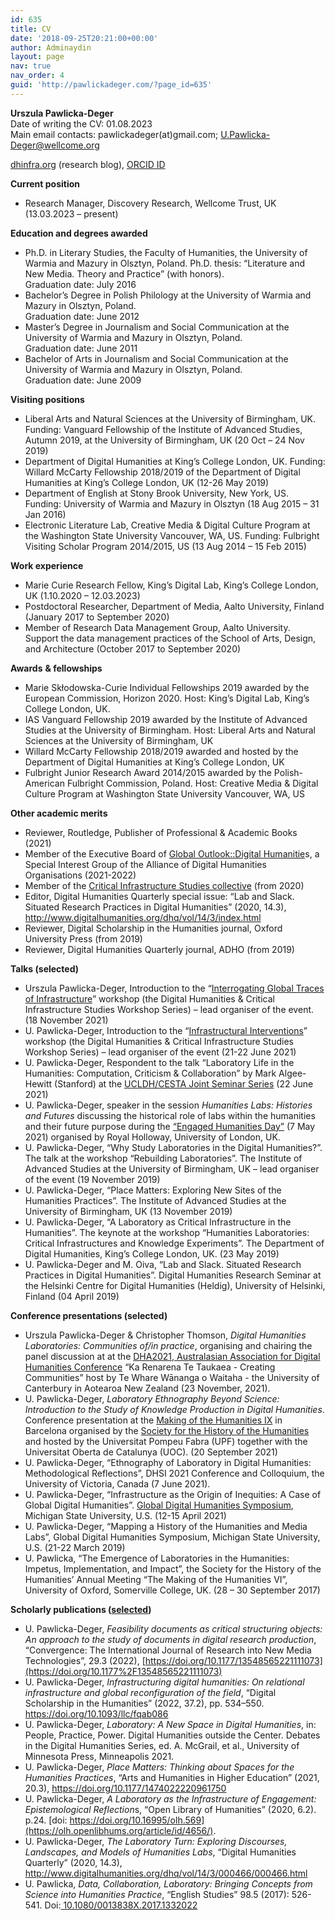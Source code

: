 ```yaml
---
id: 635
title: CV
date: '2018-09-25T20:21:00+00:00'
author: Adminaydin
layout: page
nav: true
nav_order: 4
guid: 'http://pawlickadeger.com/?page_id=635'
---
```


**Urszula Pawlicka-Deger**  
Date of writing the CV: 01.08.2023  
Main email contacts: pawlickadeger(at)gmail.com; U.Pawlicka-Deger@wellcome.org  

[dhinfra.org](https://dhinfra.org) (research blog), [ORCID ID](https://orcid.org/0000-0002-2626-4675)

**Current position**

- Research Manager, Discovery Research, Wellcome Trust, UK (13.03.2023 – present)

**Education and degrees awarded**

- Ph.D. in Literary Studies, the Faculty of Humanities, the University of Warmia and Mazury in Olsztyn, Poland. Ph.D. thesis: “Literature and New Media. Theory and Practice” (with honors).  
    Graduation date: July 2016
- Bachelor’s Degree in Polish Philology at the University of Warmia and Mazury in Olsztyn, Poland.  
    Graduation date: June 2012
- Master’s Degree in Journalism and Social Communication at the University of Warmia and Mazury in Olsztyn, Poland.  
    Graduation date: June 2011
- Bachelor of Arts in Journalism and Social Communication at the University of Warmia and Mazury in Olsztyn, Poland.  
    Graduation date: June 2009

**Visiting positions**

- Liberal Arts and Natural Sciences at the University of Birmingham, UK. Funding: Vanguard Fellowship of the Institute of Advanced Studies, Autumn 2019, at the University of Birmingham, UK (20 Oct – 24 Nov 2019)
- Department of Digital Humanities at King’s College London, UK. Funding: Willard McCarty Fellowship 2018/2019 of the Department of Digital Humanities at King’s College London, UK (12-26 May 2019)
- Department of English at Stony Brook University, New York, US. Funding: University of Warmia and Mazury in Olsztyn (18 Aug 2015 – 31 Jan 2016)
- Electronic Literature Lab, Creative Media &amp; Digital Culture Program at the Washington State University Vancouver, WA, US. Funding: Fulbright Visiting Scholar Program 2014/2015, US (13 Aug 2014 – 15 Feb 2015)

**Work experience**

- Marie Curie Research Fellow, King’s Digital Lab, King’s College London, UK (1.10.2020 – 12.03.2023)
- Postdoctoral Researcher, Department of Media, Aalto University, Finland (January 2017 to September 2020)
- Member of Research Data Management Group, Aalto University. Support the data management practices of the School of Arts, Design, and Architecture (October 2017 to September 2020)

**Awards** **&amp; fellowships**

- Marie Skłodowska-Curie Individual Fellowships 2019 awarded by the European Commission, Horizon 2020. Host: King’s Digital Lab, King’s College London, UK.
- IAS Vanguard Fellowship 2019 awarded by the Institute of Advanced Studies at the University of Birmingham. Host: Liberal Arts and Natural Sciences at the University of Birmingham, UK
- Willard McCarty Fellowship 2018/2019 awarded and hosted by the Department of Digital Humanities at King’s College London, UK
- Fulbright Junior Research Award 2014/2015 awarded by the Polish-American Fulbright Commission, Poland. Host: Creative Media &amp; Digital Culture Program at Washington State University Vancouver, WA, US

**Other academic merits**

- Reviewer, Routledge, Publisher of Professional &amp; Academic Books (2021)
- Member of the Executive Board of [Global Outlook::Digital Humanitie](http://www.globaloutlookdh.org)s, a Special Interest Group of the Alliance of Digital Humanities Organisations (2021-2022)
- Member of the [Critical Infrastructure Studies collective](https://cistudies.org/ci-collective/) (from 2020)
- Editor, Digital Humanities Quarterly special issue: “Lab and Slack. Situated Research Practices in Digital Humanities” (2020, 14.3), <http://www.digitalhumanities.org/dhq/vol/14/3/index.html>
- Reviewer, Digital Scholarship in the Humanities journal, Oxford University Press (from 2019)
- Reviewer, Digital Humanities Quarterly journal, ADHO (from 2019)

**Talks (selected)**

- Urszula Pawlicka-Deger, Introduction to the “[Interrogating Global Traces of Infrastructure](https://dhinfra.org/events/)” workshop (the Digital Humanities &amp; Critical Infrastructure Studies Workshop Series) – lead organiser of the event. (18 November 2021)
- U. Pawlicka-Deger, Introduction to the “[Infrastructural Interventions](https://cistudies.org/events/digital-humanities-critical-infrastructure-studies-workshop-series/infrastructural-interventions/)” workshop (the Digital Humanities &amp; Critical Infrastructure Studies Workshop Series) – lead organiser of the event (21-22 June 2021)
- U. Pawlicka-Deger, Respondent to the talk “Laboratory Life in the Humanities: Computation, Criticism &amp; Collaboration” by Mark Algee-Hewitt (Stanford) at the [UCLDH/CESTA Joint Seminar Series](https://www.ucl.ac.uk/digital-humanities/events/2021/jun/ucldh-online-laboratory-life-humanities-computation-criticism-collaboration) (22 June 2021)
- U. Pawlicka-Deger, speaker in the session *Humanities Labs: Histories and Futures* discussing the historical role of labs within the humanities and their future purpose during the [“Engaged Humanities Day”](https://www.eventbrite.co.uk/e/engaged-humanities-day-tickets-148190468681) (7 May 2021) organised by Royal Holloway, University of London, UK.
- U. Pawlicka-Deger, “Why Study Laboratories in the Digital Humanities?”. The talk at the workshop “Rebuilding Laboratories”. The Institute of Advanced Studies at the University of Birmingham, UK – lead organiser of the event (19 November 2019)
- U. Pawlicka-Deger, “Place Matters: Exploring New Sites of the Humanities Practices”. The Institute of Advanced Studies at the University of Birmingham, UK (13 November 2019)
- U. Pawlicka-Deger, “A Laboratory as Critical Infrastructure in the Humanities”. The keynote at the workshop “Humanities Laboratories: Critical Infrastructures and Knowledge Experiments”. The Department of Digital Humanities, King’s College London, UK. (23 May 2019)
- U. Pawlicka-Deger and M. Oiva, “Lab and Slack. Situated Research Practices in Digital Humanities”. Digital Humanities Research Seminar at the Helsinki Centre for Digital Humanities (Heldig), University of Helsinki, Finland (04 April 2019)

**Conference presentations (selected)**

- Urszula Pawlicka-Deger &amp; Christopher Thomson, *Digital Humanities Laboratories: Communities of/in practice*, organising and chairing the panel discussion at at the [DHA2021, Australasian Association for Digital Humanities Conference](http://dh.canterbury.ac.nz/dha2020/) “Ka Renarena Te Taukaea - Creating Communities” host by Te Whare Wānanga o Waitaha - the University of Canterbury in Aotearoa New Zealand (23 November, 2021).
- U. Pawlicka-Deger, *Laboratory Ethnography Beyond Science: Introduction to the Study of Knowledge Production in Digital Humanities*. Conference presentation at the [Making of the Humanities IX](http://www.historyofhumanities.org/upcoming-meetings/barcelona-2021/preliminary-program-the-making-of-the-humanities-ix/) in Barcelona organised by the [Society for the History of the Humanities](http://www.historyofhumanities.org/) and hosted by the Universitat Pompeu Fabra (UPF) together with the Universitat Oberta de Catalunya (UOC). (20 September 2021)
- U. Pawlicka-Deger, “Ethnography of Laboratory in Digital Humanities: Methodological Reflections”, DHSI 2021 Conference and Colloquium, the University of Victoria, Canada (7 June 2021).
- U. Pawlicka-Deger, “Infrastructure as the Origin of Inequities: A Case of Global Digital Humanities”. [Global Digital Humanities Symposium](http://msuglobaldh.org/), Michigan State University, U.S. (12-15 April 2021)
- U. Pawlicka-Deger, “Mapping a History of the Humanities and Media Labs”, Global Digital Humanities Symposium, Michigan State University, U.S. (21-22 March 2019)
- U. Pawlicka, “The Emergence of Laboratories in the Humanities: Impetus, Implementation, and Impact”, the Society for the History of the Humanities’ Annual Meeting “The Making of the Humanities VI”, University of Oxford, Somerville College, UK. (28 – 30 September 2017)

**Scholarly publications ([selected](https://pawlickadeger.com/publications/))**

- U. Pawlicka-Deger, *Feasibility documents as critical structuring objects: An approach to the study of documents in digital research production*, “Convergence: The International Journal of Research into New Media Technologies”, 29.3 (2022), [https://doi.org/10.1177/13548565221111073](https://doi.org/10.1177%2F13548565221111073)
- U. Pawlicka-Deger, *Infrastructuring digital humanities: On relational infrastructure and global reconfiguration of the field*, “Digital Scholarship in the Humanities” (2022, 37.2), pp. 534–550.[ ](https://academic.oup.com/dsh/advance-article/doi/10.1093/llc/fqab086/6372159)<https://doi.org/10.1093/llc/fqab086>
- U. Pawlicka-Deger, *Laboratory: A New Space in Digital Humanities*, in: People, Practice, Power. Digital Humanities outside the Center. Debates in the Digital Humanities Series, ed. A. McGrail, et al., University of Minnesota Press, Minneapolis 2021.
- U. Pawlicka-Deger, *Place Matters: Thinking about Spaces for the Humanities Practices*, “Arts and Humanities in Higher Education” (2021, 20.3), <https://doi.org/10.1177/1474022220961750>
- U. Pawlicka-Deger, *A Laboratory as the Infrastructure of Engagement: Epistemological Reflection*s, “Open Library of Humanities” (2020, 6.2). p.24. [doi: https://doi.org/10.16995/olh.569](https://olh.openlibhums.org/article/id/4656/).
- U. Pawlicka-Deger, *The Laboratory Turn: Exploring Discourses, Landscapes, and Models of Humanities Labs*, “Digital Humanities Quarterly” (2020, 14.3), <http://www.digitalhumanities.org/dhq/vol/14/3/000466/000466.html>
- U. Pawlicka, *Data, Collaboration, Laboratory: Bringing Concepts from Science into Humanities Practice*, “English Studies” 98.5 (2017): 526-541. Doi:[ 10.1080/0013838X.2017.1332022](https://www.tandfonline.com/doi/abs/10.1080/0013838X.2017.1332022)